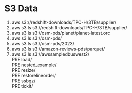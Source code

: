 
# S3 Data
1.  aws s3://redshift-downloads/TPC-H/3TB/supplier/
2.  aws s3 ls s3://redshift-downloads/TPC-H/3TB/supplier/
3.  aws s3 ls s3://osm-pds/planet/planet-latest.orc
4.  aws s3 ls s3://osm-pds/
5.  aws s3 ls s3://osm-pds/2023/
6.  aws s3 ls s3://amazon-reviews-pds/parquet/
7.  aws s3 ls s3://awssampledbuswest2/ <br/>
                           PRE load/ <br/>
                           PRE nested_example/ <br/>
                           PRE resize/ <br/>
                           PRE restorelineorder/ <br/>
                           PRE ssbgz/ <br/>
                           PRE tickit/ <br/>
